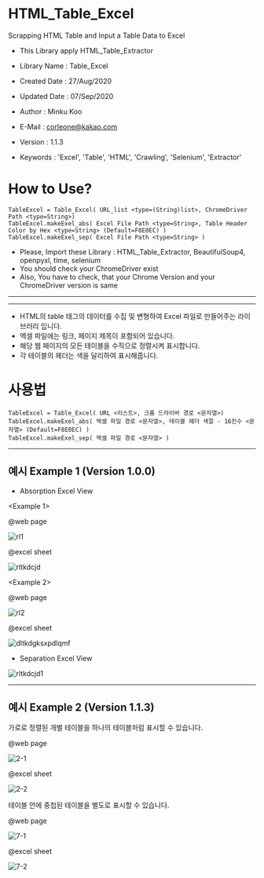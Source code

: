 # HTML_Table_Excel
Scrapping HTML Table and Input a Table Data to Excel

- This Library apply HTML_Table_Extractor

- Library Name : Table_Excel
- Created Date : 27/Aug/2020
- Updated Date : 07/Sep/2020
- Author : Minku Koo
- E-Mail : corleone@kakao.com
- Version : 1.1.3
- Keywords : 'Excel', 'Table', 'HTML', 'Crawling', 'Selenium', 'Extractor'



# How to Use?
 ```
TableExcel = Table_Excel( URL_list <type=(String)list>, ChromeDriver Path <type=String>)
TableExcel.makeExel_abs( Excel File Path <type=String>, Table Header Color by Hex <type=String> (Default=F8E0EC) )
TableExcel.makeExel_sep( Excel File Path <type=String> )
```





 * Please, Import these Library : HTML_Table_Extractor, BeautifulSoup4, openpyxl, time, selenium
 * You should check your ChromeDriver exist
 * Also, You have to check, that your Chrome Version and your ChromeDriver version is same

----------------------------------------------------------------------------------------------------------------------------
----------------------------------------------------------------------------------------------------------------------------


- HTML의 table 태그의 데이터를 수집 및 변형하여 Excel 파일로 만들어주는 라이브러리 입니다.
- 엑셀 파일에는 링크, 페이지 제목이 포함되어 있습니다.
- 해당 웹 페이지의 모든 테이블을 수직으로 정렬시켜 표시합니다.
- 각 테이블의 헤더는 색을 달리하여 표시해줍니다.




# 사용법
 ```
TableExcel = Table_Excel( URL <리스트>, 크롬 드라이버 경로 <문자열>)
TableExcel.makeExel_abs( 엑셀 파일 경로 <문자열>, 테이블 헤더 색깔 - 16진수 <문자열> (Default=F8E0EC) )
TableExcel.makeExel_sep( 엑셀 파일 경로 <문자열> )
```



----------------------------------------------------------------------------------------------------------------------------
## 예시 Example 1 (Version 1.0.0)


- Absorption Excel View

<Example 1>

@web page

![rl1](https://user-images.githubusercontent.com/25974226/91436990-1acacb80-e8a4-11ea-9f0b-89874406c723.PNG)

@excel sheet

![rltkdcjd](https://user-images.githubusercontent.com/25974226/91434845-5cf20e00-e8a0-11ea-9ef7-27b55dc51401.PNG)
 
 
 
<Example 2>

@web page

![rl2](https://user-images.githubusercontent.com/25974226/91436997-1c948f00-e8a4-11ea-8461-1f1eaab75dc1.PNG)

@excel sheet

![dltkdgksxpdlqmf](https://user-images.githubusercontent.com/25974226/91434909-772bec00-e8a0-11ea-81d5-c6347a9cb743.PNG)



- Separation Excel View

![rltkdcjd1](https://user-images.githubusercontent.com/25974226/91434958-8b6fe900-e8a0-11ea-9bb7-20bce39cfcc0.PNG)


----------------------------------------------------------------------------------------------------------------------------

## 예시 Example 2 (Version 1.1.3)

가로로 정렬된 개별 테이블을 하나의 테이블처럼 표시할 수 있습니다.

@web page

![2-1](https://user-images.githubusercontent.com/25974226/92365679-1ff30a80-f12f-11ea-9502-1a75d490c282.PNG)

@excel sheet

![2-2](https://user-images.githubusercontent.com/25974226/92365684-22556480-f12f-11ea-837b-3f814c56b4d6.PNG)



테이블 안에 중첩된 테이블을 별도로 표시할 수 있습니다.

@web page

![7-1](https://user-images.githubusercontent.com/25974226/92365689-24b7be80-f12f-11ea-82c7-6833d08ce0eb.PNG)

@excel sheet

![7-2](https://user-images.githubusercontent.com/25974226/92365692-25e8eb80-f12f-11ea-8ae5-2fa477379e9a.PNG)
